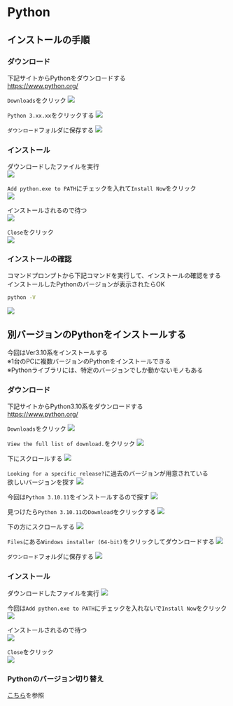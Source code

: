 # Python

## インストールの手順

### ダウンロード

下記サイトからPythonをダウンロードする  
https://www.python.org/

`Downloads`をクリック
![](images/001.png)

`Python 3.xx.xx`をクリックする
![](images/002.png)

`ダウンロード`フォルダに保存する
![](images/003.png)

### インストール

ダウンロードしたファイルを実行  
![](images/004.png)

`Add python.exe to PATH`にチェックを入れて`Install Now`をクリック  
![](images/005.png)

インストールされるので待つ  
![](images/006.png)

`Close`をクリック  
![](images/007.png)


### インストールの確認

コマンドプロンプトから下記コマンドを実行して、インストールの確認をする  
インストールしたPythonのバージョンが表示されたらOK

```bash
python -V
```

![](images/008.png)

## 別バージョンのPythonをインストールする

今回はVer3.10系をインストールする  
※1台のPCに複数バージョンのPythonをインストールできる  
※Pythonライブラリには、特定のバージョンでしか動かないモノもある

### ダウンロード

下記サイトからPython3.10系をダウンロードする  
https://www.python.org/

`Downloads`をクリック
![](images/009.png)

`View the full list of download.`をクリック
![](images/010.png)


下にスクロールする
![](images/011.png)


`Looking for a specific release?`に過去のバージョンが用意されている  
欲しいバージョンを探す
![](images/013.png)

今回は`Python 3.10.11`をインストールするので探す
![](images/014.png)

見つけたら`Python 3.10.11`の`Download`をクリックする
![](images/015.png)

下の方にスクロールする
![](images/016.png)

`Files`にある`Windows installer (64-bit)`をクリックしてダウンロードする
![](images/017.png)

`ダウンロード`フォルダに保存する
![](images/018.png)

### インストール

ダウンロードしたファイルを実行
![](images/019.png)

今回は`Add python.exe to PATH`にチェックを入れないで`Install Now`をクリック  
![](images/020.png)

インストールされるので待つ  
![](images/021.png)

`Close`をクリック  
![](images/022.png)

### Pythonのバージョン切り替え

[こちら](README-VENV.md)を参照